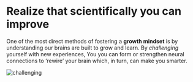 # Realize that scientifically you can improve


One of the most direct methods of fostering a **growth mindset** is by understanding our brains are built to grow and learn. By *challenging* yourself with new experiences, You you can form or strengthen neural connections to ‘rewire’ your brain which, in turn, can make you smarter. 
 
![challenging](https://i.pinimg.com/originals/a1/7e/3d/a17e3d4103089366765947c5b6b682a7.jpg)
